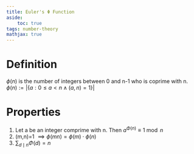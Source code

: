 ```yaml
---
title: Euler's Φ Function
aside:
    toc: true
tags: number-theory
mathjax: true
---
```

# Definition
$\phi(n)$ is the number of integers between 0 and n-1 who is coprime with n.
$\phi(n):=|\{a: 0 \leqslant a<n \wedge(a, n)=1\}|$
<!--more-->

# Properties
1. Let a be an integer comprime with n. Then $a ^ { \Phi ( n ) } \equiv 1 \bmod n$
2. (m,n)=1 $\implies \phi(mn)=\phi(m) \cdot \phi(n)$
3. $\sum _ { d \mid n } \Phi ( d ) = n$
